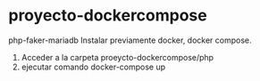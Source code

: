 # proyecto-dockercompose
php-faker-mariadb
Instalar previamente docker, docker compose. 
1. Acceder a la carpeta proeycto-dockercompose/php 
2. ejecutar comando docker-compose up
